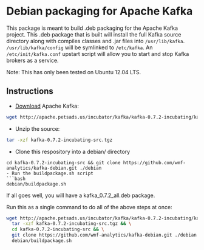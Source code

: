 # Debian packaging for Apache Kafka

This package is meant to build .deb packaging for the Apache Kafka project.
This .deb package that is built will install the full Kafka source directory
along with compiles classes and .jar files into ```/usr/lib/kafka```.
```/usr/lib/kafka/config``` will be symlinked to ```/etc/kafka```.  An
```/etc/init/kafka.conf``` upstart script will allow you to start and stop
Kafka brokers as a service.

Note:  This has only been tested on Ubuntu 12.04 LTS.

## Instructions
- [Download](http://incubator.apache.org/kafka/downloads.html) Apache Kafka:
```bash
wget http://apache.petsads.us/incubator/kafka/kafka-0.7.2-incubating/kafka-0.7.2-incubating-src.tgz
```
- Unzip the source:
```bash
tar -xzf kafka-0.7.2-incubating-src.tgz 
```
- Clone this respository into a debian/ directory
```basn
cd kafka-0.7.2-incubating-src && git clone https://github.com/wmf-analytics/kafka-debian.git ./debian
- Run the buildpackage.sh script
```bash
debian/buildpackage.sh
```

If all goes well, you will have a kafka_0.7.2_all.deb package.

Run this as a single command to do all of the above steps at once:
```bash
wget http://apache.petsads.us/incubator/kafka/kafka-0.7.2-incubating/kafka-0.7.2-incubating-src.tgz && \ 
  tar -xzf kafka-0.7.2-incubating-src.tgz && \
  cd kafka-0.7.2-incubating-src && \
  git clone https://github.com/wmf-analytics/kafka-debian.git ./debian && \
  debian/buildpackage.sh
```
